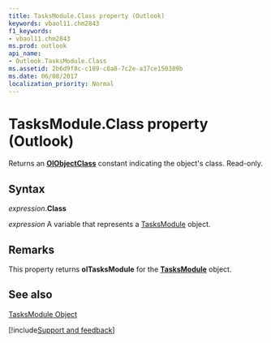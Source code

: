 ```yaml
---
title: TasksModule.Class property (Outlook)
keywords: vbaol11.chm2843
f1_keywords:
- vbaol11.chm2843
ms.prod: outlook
api_name:
- Outlook.TasksModule.Class
ms.assetid: 2b6d9f8c-c189-c8a8-7c2e-a37ce150389b
ms.date: 06/08/2017
localization_priority: Normal
---
```



# TasksModule.Class property (Outlook)

Returns an  **[OlObjectClass](Outlook.OlObjectClass.md)** constant indicating the object's class. Read-only.


## Syntax

_expression_.**Class**

_expression_ A variable that represents a [TasksModule](Outlook.TasksModule.md) object.


## Remarks

This property returns  **olTasksModule** for the **[TasksModule](Outlook.TasksModule.md)** object.


## See also


[TasksModule Object](Outlook.TasksModule.md)

[!include[Support and feedback](~/includes/feedback-boilerplate.md)]